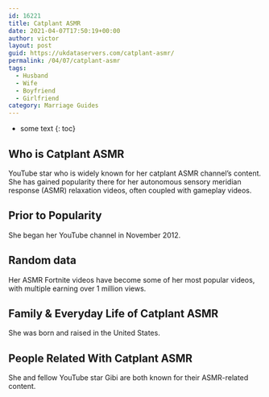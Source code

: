 ```yaml
---
id: 16221
title: Catplant ASMR
date: 2021-04-07T17:50:19+00:00
author: victor
layout: post
guid: https://ukdataservers.com/catplant-asmr/
permalink: /04/07/catplant-asmr
tags:
  - Husband
  - Wife
  - Boyfriend
  - Girlfriend
category: Marriage Guides
---
```


* some text
{: toc}


## Who is Catplant ASMR



YouTube star who is widely known for her catplant ASMR channel&#8217;s content. She has gained popularity there for her autonomous sensory meridian response (ASMR) relaxation videos, often coupled with gameplay videos.

                
                
                
## Prior to Popularity



She began her YouTube channel in November 2012. 

                
                
                
## Random data



Her ASMR Fortnite videos have become some of her most popular videos, with multiple earning over 1 million views. 

                
                
                
## Family & Everyday Life of Catplant ASMR



She was born and raised in the United States. 

                
                
                
## People Related With Catplant ASMR



She and fellow YouTube star Gibi are both known for their ASMR-related content. 

                
              
            
          
          
          